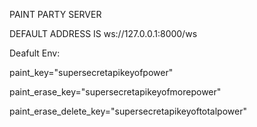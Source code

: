 PAINT PARTY SERVER

DEFAULT ADDRESS IS ws://127.0.0.1:8000/ws

Deafult Env:

paint_key="supersecretapikeyofpower"

paint_erase_key="supersecretapikeyofmorepower"

paint_erase_delete_key="supersecretapikeyoftotalpower" 